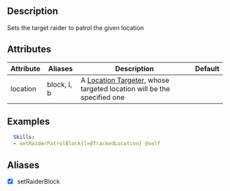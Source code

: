 ## Description
Sets the target raider to patrol the given location


## Attributes

| Attribute | Aliases   | Description                                                          | Default |
|-----------|-----------|----------------------------------------------------------------------|---------|
| location  |block, l, b| A [Location Targeter], whose targeted location will be the specified one |     |                                       


## Examples
```yaml
  Skills:
  - setRaiderPatrolBlock{l=@TrackedLocation} @self
```

## Aliases
- [x] setRaiderBlock

[Location Targeter]: /Skills/Targeters#single-location-targeters